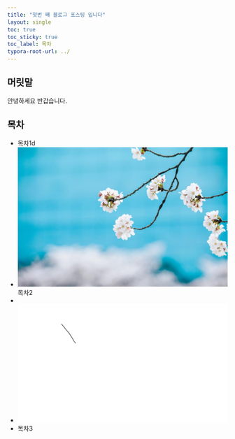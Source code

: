 ```yaml
---
title: "첫번 째 블로그 포스팅 입니다"
layout: single
toc: true
toc_sticky: true
toc_label: 목차
typora-root-url: ../
---
```


## 머릿말

안녕하세요 반갑습니다.

## 목차

- 목차1d
- ![ssimg](/images/2023-09-26-first/wrtFileImageView-1726298178137-7.jpg)목차2
- 
- ![ssimg](../images/2023-09-26-first/ssimg.png)
- 목차3

